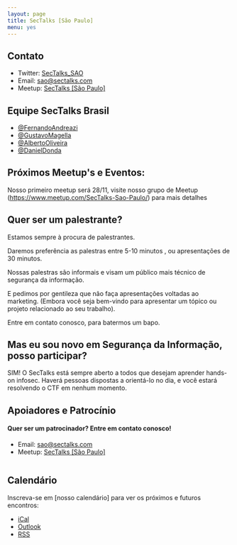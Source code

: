```yaml
---
layout: page
title: SecTalks [São Paulo]
menu: yes
---
```


## Contato

* Twitter: [SecTalks_SAO](https://twitter.com/sectalks_sao)
* Email: [sao@sectalks.com](mailto:sao@sectalks.com)
* Meetup: [SecTalks [São Paulo]](https://www.meetup.com/SecTalks-Sao-Paulo/)

## Equipe SecTalks Brasil

* [@FernandoAndreazi](https://twitter.com/fandreazi) 
* [@GustavoMagella](https://twitter.com/gustavomagella)
* [@AlbertoOliveira](https://twitter.com/_AlbertoOliveir)
* [@DanielDonda](https://twitter.com/DanielDonda)

## Próximos Meetup's e Eventos:

Nosso primeiro meetup será 28/11, visite nosso grupo de Meetup (https://www.meetup.com/SecTalks-Sao-Paulo/) para mais detalhes

## Quer ser um palestrante?

Estamos sempre à procura de palestrantes.

Daremos preferência as palestras entre 5-10 minutos , ou apresentações de 30 minutos.

Nossas palestras são informais e visam um público mais técnico de segurança da informação. 

E pedimos por gentileza que não faça apresentações voltadas ao marketing. (Embora você seja bem-vindo para apresentar um tópico ou projeto relacionado ao seu trabalho).

Entre em contato conosco, para batermos um bapo.

## Mas eu sou novo em Segurança da Informação, posso participar?

SIM! O SecTalks está sempre aberto a todos que desejam aprender hands-on infosec. Haverá pessoas dispostas a orientá-lo no dia, e você estará resolvendo o CTF em nenhum momento.

## Apoiadores e Patrocínio

#### Quer ser um patrocinador? Entre em contato conosco!

* Email: [sao@sectalks.com](mailto:sao@sectalks.com)
* Meetup: [SecTalks [São Paulo]](https://www.meetup.com/SecTalks-Sao-Paulo/)

<a href="http://www.pwc.com.au" 
   title="">
    <img src="{{ site.baseurl }}/images/sponsors/" 
         alt="" 
         class="sponsor">
</a>

## Calendário

Inscreva-se em [nosso calendário] para ver os próximos e futuros encontros:

* [iCal](webcal://www.meetup.com/)
* [Outlook](http://www.meetup.com/)
* [RSS](http://www.meetup.com/)
